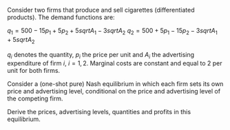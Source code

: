 Consider two firms that produce and sell cigarettes (differentiated products). The demand functions are:

$q_1=500-15p_1+5p_2+5sqrt{A_1}-3sqrt{A_2}$
$q_2=500+5p_1-15p_2-3sqrt{A_1}+5sqrt{A_2}$

$q_i$ denotes the quantity, $p_i$ the price per unit and $A_i$ the advertising expenditure of firm $i$, $i=1,2$. 
Marginal costs are constant and equal to 2 per unit for both firms. 

Consider a (one-shot pure) Nash equilibrium in which each firm sets its own price and advertising level, conditional on the price and advertising level of the competing firm. 

Derive the prices, advertising levels, quantities and profits in this equilibrium. 

